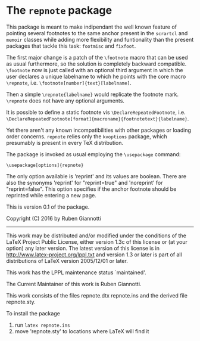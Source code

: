 # The `repnote` package

This package is meant to make indipendant the well known feature of
pointing several footnotes to the same anchor
present in the `scrartcl` and `memoir` classes
while adding more flexibility and funtionality than the present packages
that tackle this task: `footmisc` and `fixfoot`.

The first major change is a patch of the `\footnote` macro
that can be used as usual furthermore, so the solution is completely backward compatible.
`\footnote` now is just called with an optional third argument
in which the user declares a unique labelname to which he points with the
core macro `\repnote`, i.e. `\footnote[number]{text}[labelname]`.

Then a simple `\repnote{labelname}` would replicate the footnote mark.
`\repnote` does not have any optional arguments.

It is possible to define a static footnote vis `\DeclareRepeatedFootnote`,
i.e. `\DeclareRepeatedFootnote[format]{macroname}{footnotetext}{labelname}`.

Yet there aren't any known incompatibilities with other packages or loading order concerns.
`repnote` relies only the `kvoptions` package,
which presumably is present in every TeX distribution.

The package is invoked as usual employing the `\usepackage` command:

    \usepackage[options]{repnote}

The only option available is 'reprint' and its values are boolean.
There are also the synonyms 'reprint' for "reprint=true"
and 'noreprint' for "reprint=false".
This option specifies if the anchor footnote should be reprinted
while entering a new page.

This is version 0.1 of the package.

Copyright (C) 2016 by Ruben Giannotti 
<ruben dot giannotti at gmx dot net>

---

This work may be distributed and/or modified under the
conditions of the LaTeX Project Public License, either
version 1.3c of this license or (at your option) any
later version. The latest version of this license is in
  http://www.latex-project.org/lppl.txt
and version 1.3 or later is part of all distributions
of LaTeX version 2005/12/01 or later.

This work has the LPPL maintenance status `maintained'.

The Current Maintainer of this work is Ruben Giannotti.

This work consists of the files
  repnote.dtx 
  repnote.ins
and the derived file repnote.sty.


To install the package

 1. run `latex repnote.ins`
 2. move 'repnote.sty' to locations where LaTeX will find it
